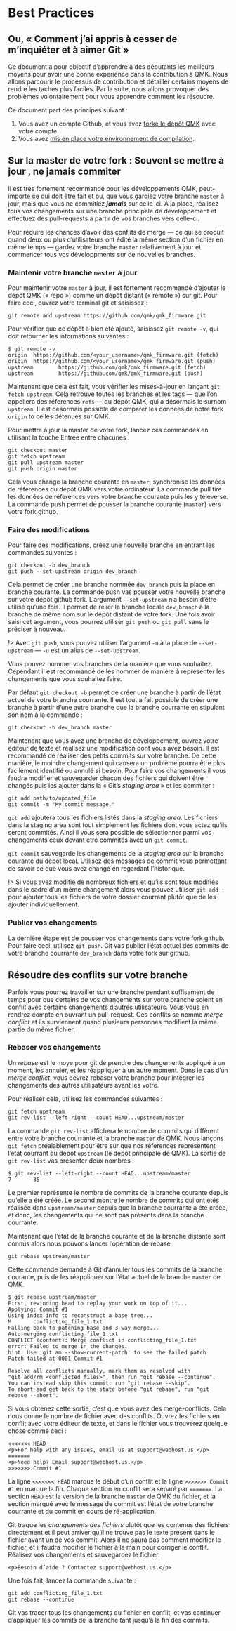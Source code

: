 # Best Practices

## Ou, « Comment j’ai appris à cesser de m’inquiéter et à aimer Git »

Ce document a pour objectif d’apprendre à des débutants les meilleurs moyens pour avoir une bonne experience dans la contribution à QMK. Nous allons parcourir le processus de contribution et détailler certains moyens de rendre les taches plus faciles. Par la suite, nous allons provoquer des problèmes volontairement pour vous apprendre comment les résoudre.

Ce document part des principes suivant :

1. Vous avez un compte Github, et vous avez [forké le dépôt QMK](getting_started_github.md) avec votre compte.
2. Vous avez [mis en place votre environnement de compilation](newbs_getting_started.md?id=environment-setup).

## Sur la master de votre fork : Souvent se mettre à jour , ne jamais commiter

Il est très fortement recommandé pour les développements QMK, peut-importe ce qui doit être fait et ou, que vous gardiez votre branche `master` à jour, mais que vous ne commitiez ***jamais*** sur celle-ci.
À la place, réalisez tous vos changements sur une branche principale de développement et effectuez des pull-requests à partir de vos branches vers celle-ci.

Pour réduire les chances d’avoir des conflits de merge &mdash; ce qui se produit quand deux ou plus d’utilisateurs ont édité la même section d’un fichier en même temps &mdash; gardez votre branche `master` relativement à jour et commencer tous vos développments sur de nouvelles branches.

### Maintenir votre branche `master` à jour

Pour maintenir votre `master` à jour, il est fortement recommandé d’ajouter le dépôt QMK (« repo ») comme un dépôt distant (« remote ») sur git. Pour faire ceci, ouvrez votre terminal git et saisissez :

```
git remote add upstream https://github.com/qmk/qmk_firmware.git
```

Pour vérifier que ce dépôt a bien été ajouté, saisissez `git remote -v`, qui doit retourner les informations suivantes :

```
$ git remote -v
origin  https://github.com/<your_username>/qmk_firmware.git (fetch)
origin  https://github.com/<your_username>/qmk_firmware.git (push)
upstream        https://github.com/qmk/qmk_firmware.git (fetch)
upstream        https://github.com/qmk/qmk_firmware.git (push)
```

Maintenant que cela est fait, vous vérifier les mises-à-jour en lançant `git fetch upstream`. Cela retrouve toutes les branches et les tags &mdash; que l’on appellera des réferences `refs` &mdash; du dépôt QMK, qui a désormais le surnom `upstream`. Il est désormais possible de comparer les données de notre fork `origin` to celles détenues sur QMK.

Pour mettre à jour la master de votre fork, lancez ces commandes en utilisant la touche Entrée entre chacunes :

```
git checkout master
git fetch upstream
git pull upstream master
git push origin master
```

Cela vous change la branche courante en `master`, synchronise les données de réferences du dépôt QMK vers votre ordinateur. La commande pull tire les données de réferences vers votre branche courante puis les y téleverse. La commande push permet de pousser la branche courante (`master`) vers votre fork github.

### Faire des modifications

Pour faire des modifications, créez une nouvelle branche en entrant les commandes suivantes :

```
git checkout -b dev_branch
git push --set-upstream origin dev_branch
```

Cela permet de créer une branche nommée `dev_branch` puis la place en branche courante. La commande push vas pousser votre nouvelle branche sur votre dépôt github fork. L’argument `--set-upstream` n’a besoin d’être utilisé qu’une fois. Il permet de relier la branche locale `dev_branch` à la branche de même nom sur le dépôt distant de votre fork. Une fois avoir saisi cet argument, vous pourrez utiliser `git push` ou `git pull` sans le préciser à nouveau.

!> Avec `git push`, vous pouvez utiliser l’argument `-u` à la place de `--set-upstream` &mdash; `-u` est un alias de `--set-upstream`.

Vous pouvez nommer vos branches de la manière que vous souhaitez. Cependant il est recommandé de les nommer de manière à représenter les changements que vous souhaitez faire.

Par défaut `git checkout -b` permet de créer une branche à partir de l’état actuel de votre branche courrante. Il est tout a fait possible de créer une branche à partir d’une autre branche que la branche courrante en stipulant son nom à la commande :

```
git checkout -b dev_branch master
```

Maintenant que vous avez une branche de développement, ouvrez votre éditeur de texte et réalisez une modification dont vous avez besoin. Il est recommandé de réaliser des petits commits sur votre branche. De cette manière, le moindre changement qui causera un problème pourra être plus facilement identifié ou annulé si besoin. Pour faire vos changements il vous faudra modifier et sauvegarder chacun des fichiers qui doivent être changés puis les ajouter dans la « Git’s *staging area* » et les commiter :

```
git add path/to/updated_file
git commit -m "My commit message."
```

`git add` ajoutera tous les fichiers listés dans la *staging area*.
Les fichiers dans la staging area sont tout simplement les fichiers dont vous actez qu’ils seront commités. Ainsi il vous sera possible de sélectionner parmi vos changements ceux devant être commités avec un `git commit`.

`git commit` sauvegarde les changements de la *staging area* sur la branche courante du dépôt local. Utilisez des messages de commit vous permettant de savoir ce que vous avez changé en regardant l’historique.

!> Si vous avez modifié de nombreux fichiers et qu’ils sont tous modifiés dans le cadre d’un même changement alors vous pouvez utiliser `git add .` pour ajouter tous les fichiers de votre dossier courrant plutôt que de les ajouter individuellement.

### Publier vos changements

La dernière étape est de pousser vos changements dans votre fork github. Pour faire ceci, utilisez `git push`. Git vas publier l’état actuel des commits de votre branche courrante `dev_branch` dans votre fork sur github.


## Résoudre des conflits sur votre branche

Parfois vous pourrez travailler sur une branche pendant suffisament de temps pour que certains de vos changements sur votre branche soient en conflit avec certains changements d’autres utilisateurs. Vous vous en rendrez compte en ouvrant un pull-request. Ces conflits se nomme *merge conflict* et ils surviennent quand plusieurs personnes modifient la même partie du même fichier.

### Rebaser vos changements

Un *rebase* est le moye pour git de prendre des changements appliqué à un moment, les annuler, et les réappliquer à un autre moment. Dans le cas d’un *merge conflict*, vous devrez rebaser votre branche pour intégrer les changements des autres utilisateurs avant les votre.

Pour réaliser cela, utilisez les commandes suivantes :

```
git fetch upstream
git rev-list --left-right --count HEAD...upstream/master
```

La commande `git rev-list` affichera le nombre de commits qui diffèrent entre votre branche courrante et la branche `master` de QMK. Nous lançons `git fetch` préalablement pour être sur que nos réferences représentent l’état courrant du dépôt `upstream` (le dépôt principale de QMK). La sortie de `git rev-list` vas présenter deux nombres :

```
$ git rev-list --left-right --count HEAD...upstream/master
7       35
```

Le premier représente le nombre de commits de la branche courante depuis qu’elle a été créée. Le second montre le nombre de commits qui ont étés réalisée dans `upstream/master` depuis que la branche courrante a été créée, et donc, les changements qui ne sont pas présents dans la branche courrante.

Maintenant que l’état de la branche courante et de la branche distante sont connus alors nous pouvons lancer l’opération de rebase :

```
git rebase upstream/master
```

Cette commande demande à Git d’annuler tous les commits de la branche courante, puis de les réappliquer sur l’état actuel de la branche `master` de QMK.

```
$ git rebase upstream/master
First, rewinding head to replay your work on top of it...
Applying: Commit #1
Using index info to reconstruct a base tree...
M       conflicting_file_1.txt
Falling back to patching base and 3-way merge...
Auto-merging conflicting_file_1.txt
CONFLICT (content): Merge conflict in conflicting_file_1.txt
error: Failed to merge in the changes.
hint: Use 'git am --show-current-patch' to see the failed patch
Patch failed at 0001 Commit #1

Resolve all conflicts manually, mark them as resolved with
"git add/rm <conflicted_files>", then run "git rebase --continue".
You can instead skip this commit: run "git rebase --skip".
To abort and get back to the state before "git rebase", run "git rebase --abort".
```

Si vous obtenez cette sortie, c’est que vous avez des merge-conflicts. Cela nous donne le nombre de fichier avec des conflits. Ouvrez les fichiers en conflit avec votre éditeur de texte, et dans le fichier vous trouverez quelque chose comme ceci :

```
<<<<<<< HEAD
<p>For help with any issues, email us at support@webhost.us.</p>
=======
<p>Need help? Email support@webhost.us.</p>
>>>>>>> Commit #1
```

La ligne `<<<<<<< HEAD` marque le début d’un conflit et la ligne `>>>>>>> Commit #1` en marque la fin. Chaque section en conflit sera séparé par `=======`. La section `HEAD` est la version de la branche `master` de QMK du fichier, et la section marqué avec le message de commit est l’état de votre branche courrante et du commit en cours de ré-application.

Git traque les *changements des fichiers* plutôt que les contenus des fichiers directement et il peut arriver qu’il ne trouve pas le texte présent dans le fichier avant un de vos commit. Alors il ne saura pas comment modifier le fichier, et il faudra modifier le fichier à la main pour corriger le conflit. Réalisez vos changements et sauvegardez le fichier.

```
<p>Besoin d’aide ? Contactez support@webhost.us.</p>
```

Une fois fait, lancez la commande suivante :

```
git add conflicting_file_1.txt
git rebase --continue
```

Git vas tracer tous les changements du fichier en conflit, et vas continuer d’appliquer les commits de la branche tant jusqu’à la fin des commits.
